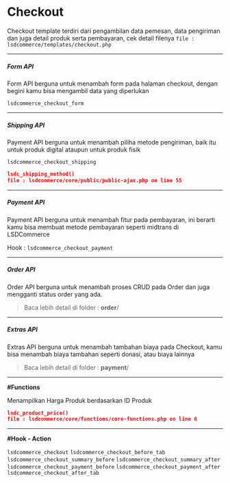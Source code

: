 # Checkout

Checkout template terdiri dari pengambilan data pemesan, data pengiriman dan juga detail produk serta pembayaran, cek detail filenya
`file : lsdcommerce/templates/checkout.php`

****

##### Form API 
Form API berguna untuk menambah form pada halaman checkout, dengan begini kamu bisa mengambil data yang diperlukan


`lsdcommerce_checkout_form`

****

##### Shipping API
Payment API berguna untuk menambah piliha metode pengiriman, baik itu untuk produk digital ataupun untuk produk fisik

`lsdcommerce_checkout_shipping`

```json
lsdc_shipping_method()
file : lsdcommerce/core/public/public-ajax.php on line 55
```
****
##### Payment API
Payment API berguna untuk menambah fitur pada pembayaran, ini berarti kamu bisa membuat metode pembayaran seperti midtrans di LSDCommerce 

Hook : `lsdcommerce_checkout_payment`

****

##### Order API
Order API berguna untuk menambah proses CRUD pada Order dan juga mengganti status order yang ada.

> Baca lebih detail di folder : **order**/
****

##### Extras API
Extras API berguna untuk menambah tambahan biaya pada Checkout, kamu bisa menambah biaya tambahan seperti donasi, atau biaya lainnya

> Baca lebih detail di folder : **payment**/
****

**#Functions**

Menampilkan Harga Produk berdasarkan ID Produk
```json
lsdc_product_price()
file : lsdcommerce/core/functions/core-functions.php on line 6
```
****

**#Hook - Action**

`lsdcommerce_checkout`
`lsdcommerce_checkout_before_tab`
`lsdcommerce_checkout_summary_before`
`lsdcommerce_checkout_summary_after`
`lsdcommerce_checkout_payment_before`
`lsdcommerce_checkout_payment_after`
`lsdcommerce_checkout_after_tab`